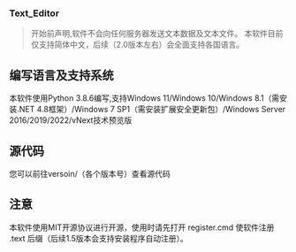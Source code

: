 ### Text_Editor
> 开始前声明,软件不会向任何服务器发送文本数据及文本文件。
> 本软件目前仅支持简体中文，后续（2.0版本左右）会全面支持各国语言。
## 编写语言及支持系统
本软件使用Python 3.8.6编写,支持Windows 11/Windows 10/Windows 8.1（需安装.NET 4.8框架）/Windows 7 SP1（需安装扩展安全更新包）/Windows Server 2016/2019/2022/vNext技术预览版
## 源代码
您可以前往versoin/（各个版本号）查看源代码
## 注意
本软件使用MIT开源协议进行开源，使用时请先打开 register.cmd 使软件注册 .text 后缀（后续1.5版本会支持安装程序自动注册）。
